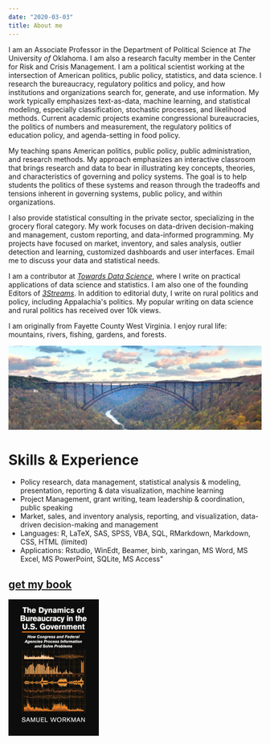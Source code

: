 ```yaml
---
date: "2020-03-03"
title: About me
---
```


I am an Associate Professor in the Department of Political Science at *The* University *of* Oklahoma. I am also a research faculty member in the Center for Risk and Crisis Management. I am a political scientist working at the intersection of American politics, public policy, statistics, and data science. I research the bureaucracy, regulatory politics and policy, and how institutions and organizations search for, generate, and use information. My work typically emphasizes text-as-data, machine learning, and statistical modeling, especially classification, stochastic processes, and likelihood methods. Current academic projects examine congressional bureaucracies, the politics of numbers and measurement, the regulatory politics of education policy, and agenda-setting in food policy.

My teaching spans American politics, public policy, public administration, and research methods. My approach emphasizes an interactive classroom that brings research and data to bear in illustrating key concepts, theories, and characteristics of governing and policy systems. The goal is to help students the politics of these systems and reason through the tradeoffs and tensions inherent in governing systems, public policy, and within organizations.

I also provide statistical consulting in the private sector, specializing in the grocery floral category. My work focuses on data-driven decision-making and management, custom reporting, and data-informed programming. My projects have focused on market, inventory, and sales analysis, outlier detection and learning, customized dashboards and user interfaces. Email me to discuss your data and statistical needs.

I am a contributor at [*Towards Data Science*](https://towardsdatascience.com/), where I write on practical applications of data science and statistics. I am also one of the founding Editors of [*3Streams*](https://medium.com/3streams). In addition to editorial duty, I write on rural politics and policy, including Appalachia's politics. My popular writing on data science and rural politics has received over 10k views.

I am originally from Fayette County West Virginia. I enjoy rural life: mountains, rivers, fishing, gardens, and forests.

![](bridge.jfif)

# Skills & Experience

* Policy research, data management, statistical analysis & modeling, presentation, reporting & data visualization, machine learning
* Project Management, grant writing, team leadership & coordination, public speaking
* Market, sales, and inventory analysis, reporting, and visualization, data-driven decision-making and management
* Languages: R, LaTeX, SAS, SPSS, VBA, SQL, RMarkdown, Markdown, CSS, HTML (limited)
* Applications: Rstudio, WinEdt, Beamer, binb, xaringan, MS Word, MS Excel, MS PowerPoint, SQLite, MS Access"

[get my book](https://www.amazon.com/Samuel-Workman/e/B01353W7UE)
--------------------------------------------------------------------------------
![](bookcover.jpg)